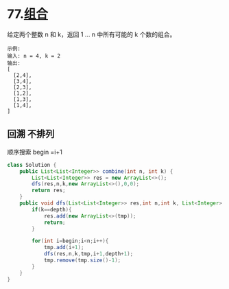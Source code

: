 # 77.[组合](https://leetcode-cn.com/problems/combinations)

给定两个整数 n 和 k，返回 1 ... n 中所有可能的 k 个数的组合。

~~~
示例:
输入: n = 4, k = 2
输出:
[
  [2,4],
  [3,4],
  [2,3],
  [1,2],
  [1,3],
  [1,4],
]

~~~



## 回溯 不排列

顺序搜索 begin =i+1

~~~java
class Solution {
    public List<List<Integer>> combine(int n, int k) {
        List<List<Integer>> res = new ArrayList<>();
        dfs(res,n,k,new ArrayList<>(),0,0);
        return res;
    }
    public void dfs(List<List<Integer>> res,int n,int k, List<Integer> tmp,int begin,int depth){
        if(k==depth){
            res.add(new ArrayList<>(tmp));
            return;
        }

        for(int i=begin;i<n;i++){
            tmp.add(i+1);
            dfs(res,n,k,tmp,i+1,depth+1);
            tmp.remove(tmp.size()-1);
        }
    }
}
~~~

